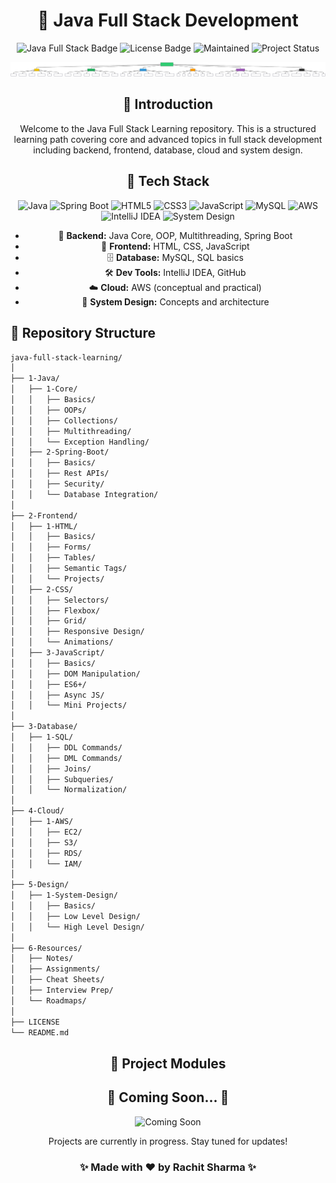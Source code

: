 <h1 align="center">🚀 Java Full Stack Development</h1>

<p align="center">
  <img src="https://img.shields.io/badge/Java-Full%20Stack-blue" alt="Java Full Stack Badge">
  <img src="https://img.shields.io/badge/License-MIT-green.svg" alt="License Badge">
  <img src="https://img.shields.io/badge/Maintained-Yes-brightgreen" alt="Maintained">
  <img src="https://img.shields.io/badge/Status-Active-brightgreen" alt="Project Status">
</p>

<div align="center">
  <img src="resources/Architecture.svg" alt="Architecture Diagram" width="1000">
</div>


 <h2 align="center"> 📖 Introduction </h2>
<p align="center">
Welcome to the Java Full Stack Learning repository. This is a structured learning path covering core and advanced topics in full stack development including backend, frontend, database, cloud and system design.
</p>

 <h2 align="center"> 🧰 Tech Stack </h2>
<p align="center">
  <img src="https://cdn.jsdelivr.net/gh/devicons/devicon/icons/java/java-original.svg" alt="Java" width="40" height="40"/>
  <img src="https://cdn.jsdelivr.net/gh/devicons/devicon/icons/spring/spring-original.svg" alt="Spring Boot" width="40" height="40"/>
  <img src="https://cdn.jsdelivr.net/gh/devicons/devicon/icons/html5/html5-original.svg" alt="HTML5" width="40" height="40"/>
  <img src="https://cdn.jsdelivr.net/gh/devicons/devicon/icons/css3/css3-original.svg" alt="CSS3" width="40" height="40"/>
  <img src="https://cdn.jsdelivr.net/gh/devicons/devicon/icons/javascript/javascript-original.svg" alt="JavaScript" width="40" height="40"/>
  <img src="https://cdn.jsdelivr.net/gh/devicons/devicon/icons/mysql/mysql-original.svg" alt="MySQL" width="40" height="40"/>
  <img src="https://img.icons8.com/color/48/000000/amazon-web-services.png" alt="AWS" width="40" height="40"/>
  <img src="https://cdn.jsdelivr.net/gh/devicons/devicon/icons/intellij/intellij-original.svg" alt="IntelliJ IDEA" width="40" height="40"/>
  <img src="https://cdn-icons-png.flaticon.com/512/1234/1234609.png" alt="System Design" width="40" height="40"/>
</p>

<div align="center">
  <ul>
    <li>🔧 <strong>Backend:</strong> Java Core, OOP, Multithreading, Spring Boot</li>
    <li>🎨 <strong>Frontend:</strong> HTML, CSS, JavaScript</li>
    <li>🗄️ <strong>Database:</strong> MySQL, SQL basics</li>
    <li>🛠️ <strong>Dev Tools:</strong> IntelliJ IDEA, GitHub</li>
    <li>☁️ <strong>Cloud:</strong> AWS (conceptual and practical)</li>
    <li>🧠 <strong>System Design:</strong> Concepts and architecture</li>
  </ul>
</div>



<h2> 📁 Repository Structure </h2>

```bash
java-full-stack-learning/
│
├── 1-Java/
│   ├── 1-Core/
│   │   ├── Basics/
│   │   ├── OOPs/
│   │   ├── Collections/
│   │   ├── Multithreading/
│   │   └── Exception Handling/
│   ├── 2-Spring-Boot/
│   │   ├── Basics/
│   │   ├── Rest APIs/
│   │   ├── Security/
│   │   └── Database Integration/
│
├── 2-Frontend/
│   ├── 1-HTML/
│   │   ├── Basics/
│   │   ├── Forms/
│   │   ├── Tables/
│   │   ├── Semantic Tags/
│   │   └── Projects/
│   ├── 2-CSS/
│   │   ├── Selectors/
│   │   ├── Flexbox/
│   │   ├── Grid/
│   │   ├── Responsive Design/
│   │   └── Animations/
│   ├── 3-JavaScript/
│   │   ├── Basics/
│   │   ├── DOM Manipulation/
│   │   ├── ES6+/
│   │   ├── Async JS/
│   │   └── Mini Projects/
│
├── 3-Database/
│   ├── 1-SQL/
│   │   ├── DDL Commands/
│   │   ├── DML Commands/
│   │   ├── Joins/
│   │   ├── Subqueries/
│   │   └── Normalization/
│
├── 4-Cloud/
│   ├── 1-AWS/
│   │   ├── EC2/
│   │   ├── S3/
│   │   ├── RDS/
│   │   └── IAM/
│
├── 5-Design/
│   ├── 1-System-Design/
│   │   ├── Basics/
│   │   ├── Low Level Design/
│   │   └── High Level Design/
│
├── 6-Resources/
│   ├── Notes/
│   ├── Assignments/
│   ├── Cheat Sheets/
│   ├── Interview Prep/
│   └── Roadmaps/
│
├── LICENSE
└── README.md
```

<h2 align="center">🧪 Project Modules</h2>

<div align="center">
  <h2>🚧 <strong>Coming Soon...</strong> 🚧</h2>
  <img src="https://media2.giphy.com/media/v1.Y2lkPTc5MGI3NjExZ24yamJkZWd2N3p5NnYxdDE5MGE0b2pmeXBmbnJmOXptcmR4dWlidyZlcD12MV9pbnRlcm5hbF9naWZfYnlfaWQmY3Q9Zw/Z86Jp12uf8ZfZ6s3uk/giphy.gif" alt="Coming Soon" width="500">
  <p>Projects are currently in progress. Stay tuned for updates!</p>
</div>

<p align="center">
<h3 align="center">✨ Made with ❤️ by Rachit Sharma ✨</h3>
 </p>
